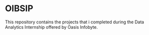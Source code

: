 # OIBSIP
This repository contains the projects that i completed during the Data Analytics Internship offered by Oasis Infobyte.
